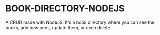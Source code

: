 # BOOK-DIRECTORY-NODEJS
A CRUD made with NodeJS. It's a book directory where you can see the books, add new ones, update them, or even delete .
